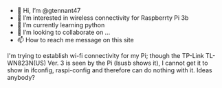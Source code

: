- 👋 Hi, I’m @gtennant47
- 👀 I’m interested in wireless connectivity for Raspberrty Pi 3b
- 🌱 I’m currently learning python
- 💞️ I’m looking to collaborate on ...
- 📫 How to reach me message on this site

<!---
gtennant47/gtennant47 is a ✨ special ✨ repository because its `README.md` (this file) appears on your GitHub profile.
You can click the Preview link to take a look at your changes.
--->
I'm trying to establish wi-fi connectivity for my Pi; though the TP-Link TL-WN823N(US) Ver. 3 is seen by the Pi (lsusb shows it), I cannot get it to show
in ifconfig, raspi-config and therefore can do nothing with it.  Ideas anybody?

